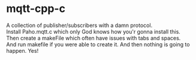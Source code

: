# mqtt-cpp-c
A collection of publisher/subscribers with a damn protocol.  
Install Paho.mqtt.c which only God knows how you'r gonna install this.  
Then create a makeFile which often have issues with tabs and spaces.  
And run makefile if you were able to create it.
And then nothing is going to happen. Yes!
